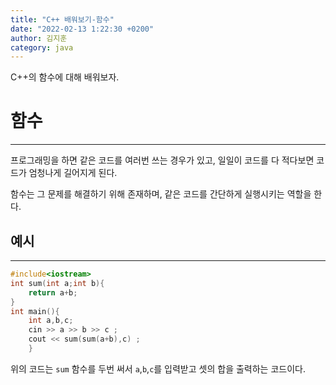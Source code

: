 ```yaml
---
title: "C++ 배워보기-함수"
date: "2022-02-13 1:22:30 +0200"
author: 김지훈
category: java
---
```

C++의 함수에 대해 배워보자.

함수
===
***

프로그래밍을 하면 같은 코드를 여러번 쓰는 경우가 있고, 일일이 코드를 다 적다보면 코드가 엄청나게 길어지게 된다.

함수는 그 문제를 해결하기 위해 존재하며, 같은 코드를 간단하게 실행시키는 역할을 한다.

예시
---
***
```c++
#include<iostream>
int sum(int a;int b){
    return a+b;
}
int main(){
    int a,b,c;
    cin >> a >> b >> c ;
    cout << sum(sum(a+b),c) ;
    }
```
위의 코드는 ```sum``` 함수를 두번 써서 ```a```,```b```,```c```를 입력받고 셋의 합을 출력하는 코드이다.
